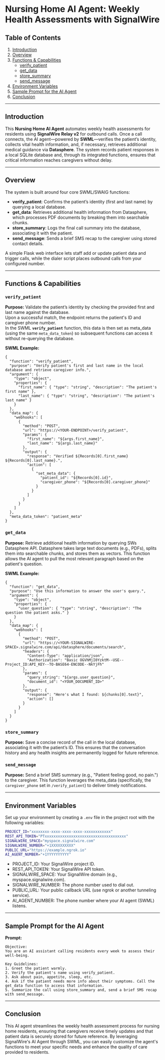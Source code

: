 # Nursing Home AI Agent: Weekly Health Assessments with SignalWire

## Table of Contents
1. [Introduction](#introduction)  
2. [Overview](#overview)  
3. [Functions & Capabilities](#functions--capabilities)  
   - [verify_patient](#verify_patient)  
   - [get_data](#get_data)  
   - [store_summary](#store_summary)  
   - [send_message](#send_message)  
4. [Environment Variables](#environment-variables)  
5. [Sample Prompt for the AI Agent](#sample-prompt-for-the-ai-agent)  
6. [Conclusion](#conclusion)

---

## Introduction
This **Nursing Home AI Agent** automates weekly health assessments for residents using **SignalWire Relay v2** for outbound calls. Once a call connects, the AI agent—powered by **SWML**—verifies the patient’s identity, collects vital health information, and, if necessary, retrieves additional medical guidance via **Datasphere**. The system records patient responses in a local SQLite database and, through its integrated functions, ensures that critical information reaches caregivers without delay.

---

## Overview
The system is built around four core SWML/SWAIG functions:
- **verify_patient**: Confirms the patient’s identity (first and last name) by querying a local database.
- **get_data**: Retrieves additional health information from Datasphere, which processes PDF documents by breaking them into searchable chunks.
- **store_summary**: Logs the final call summary into the database, associating it with the patient.
- **send_message**: Sends a brief SMS recap to the caregiver using stored contact details.

A simple Flask web interface lets staff add or update patient data and trigger calls, while the dialer script places outbound calls from your configured number.

---

## Functions & Capabilities

### `verify_patient`
**Purpose:** Validate the patient’s identity by checking the provided first and last name against the database.  
Upon a successful match, the endpoint returns the patient's ID and caregiver phone number.  
In the SWML **`verify_patient`** function, this data is then set as meta_data (using the same `meta_data_token`) so subsequent functions can access it without re-querying the database.

**SWML Example:**
```jsonc
{
  "function": "verify_patient",
  "purpose": "Verify patient's first and last name in the local database and retrieve caregiver info.",
  "argument": {
    "type": "object",
    "properties": {
      "first_name": { "type": "string", "description": "The patient's first name" },
      "last_name": { "type": "string", "description": "The patient's last name" }
    }
  },
  "data_map": {
    "webhooks": [
      {
        "method": "POST",
        "url": "https://<YOUR-ENDPOINT>/verify_patient",
        "params": {
          "first_name": "${args.first_name}",
          "last_name": "${args.last_name}"
        },
        "output": {
          "response": "Verified ${Records[0].first_name} ${Records[0].last_name}.",
          "action": [
            {
              "set_meta_data": {
                "patient_id": "${Records[0].id}",
                "caregiver_phone": "${Records[0].caregiver_phone}"
              }
            }
          ]
        }
      }
    ]
  },
  "meta_data_token": "patient_meta"
}
```

### `get_data`
**Purpose:** 
Retrieve additional health information by querying SWs Datasphere API.
Datasphere takes large text documents (e.g., PDFs), splits them into searchable chunks, and stores them as vectors. This function allows the AI agent to pull the most relevant paragraph based on the patient's question.

**SWML Example:**
```jsonc
{
  "function": "get_data",
  "purpose": "Use this information to answer the user's query.",
  "argument": {
    "type": "object",
    "properties": {
      "user_question": { "type": "string", "description": "The question the patient asks." }
    }
  },
  "data_map": {
    "webhooks": [
      {
        "method": "POST",
        "url": "https://<YOUR-SIGNALWIRE-SPACE>.signalwire.com/api/datasphere/documents/search",
        "headers": {
          "Content-Type": "application/json",
          "Authorization": "Basic OGVhMjI0YzktM--USE--Project_ID:API_KEY--TO-BASE64-ENCODE--NkYjFh"
        },
        "params": {
          "query_string": "${args.user_question}",
          "document_id": "<YOUR_DOCUMENT_ID>"
        },
        "output": {
          "response": "Here's what I found: ${chunks[0].text}",
          "action": []
        }
      }
    ]
  }
}   
```

### `store_summary`
**Purpose:**
Save a concise record of the call in the local database, associating it with the patient’s ID.
This ensures that the conversation history and any health insights are permanently logged for future reference.

### `send_message`
**Purpose:**
Send a brief SMS summary (e.g., "Patient feeling good, no pain.") to the caregiver.
This function leverages the meta_data (specifically, the ```caregiver_phone``` set in ```/verify_patient```) to deliver timely notifications.

---

## Environment Variables
Set up your environment by creating a ```.env``` file in the project root with the following variables:

```bash
PROJECT_ID="xxxxxxxx-xxxx-xxxx-xxxx-xxxxxxxxxxxx"
REST_API_TOKEN="PTxxxxxxxxxxxxxxxxxxxxxxxxxxxxxxxxxxxxx"
SIGNALWIRE_SPACE="myspace.signalwire.com"
SIGNALWIRE_NUMBER="+1XXXXXXXXXX"
PUBLIC_URL="https://example.ngrok.io"
AI_AGENT_NUMBER="+1YYYYYYYYYY"
``` 

- PROJECT_ID: Your SignalWire project ID.
- REST_API_TOKEN: Your SignalWire API token.
- SIGNALWIRE_SPACE: Your SignalWire domain (e.g., myspace.signalwire.com).
- SIGNALWIRE_NUMBER: The phone number used to dial out.
- PUBLIC_URL: Your public callback URL (use ngrok or another tunneling service).
- AI_AGENT_NUMBER: The phone number where your AI agent (SWML) listens.

---

## Sample Prompt for the AI Agent

**Prompt:**
```
Objective:
You are an AI assistant calling residents every week to assess their well-being.

Key Guidelines:
1. Greet the patient warmly.
2. Verify the patient's name using verify_patient.
3. Ask about pain, appetite, sleep, etc.
4. Ask if the patient needs more info about their symptoms. Call the get_data function to access that information.
5. Summarize the call using store_summary and, send a brief SMS recap with send_message.
```

---

## Conclusion
This AI agent streamlines the weekly health assessment process for nursing home residents, ensuring that caregivers receive timely updates and that patient data is securely stored for future reference. By leveraging SignalWire's AI Agent through SWML, you can easily customize the agent's functions to meet your specific needs and enhance the quality of care provided to residents.
